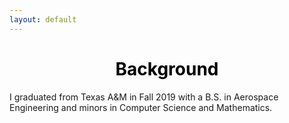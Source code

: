 ```yaml
---
layout: default
---
```

<center>
    <h1><a style="color: black">Background</a></h1>
</center>

I graduated from Texas A&M in Fall 2019 with a B.S. in Aerospace Engineering and minors in Computer Science and Mathematics.